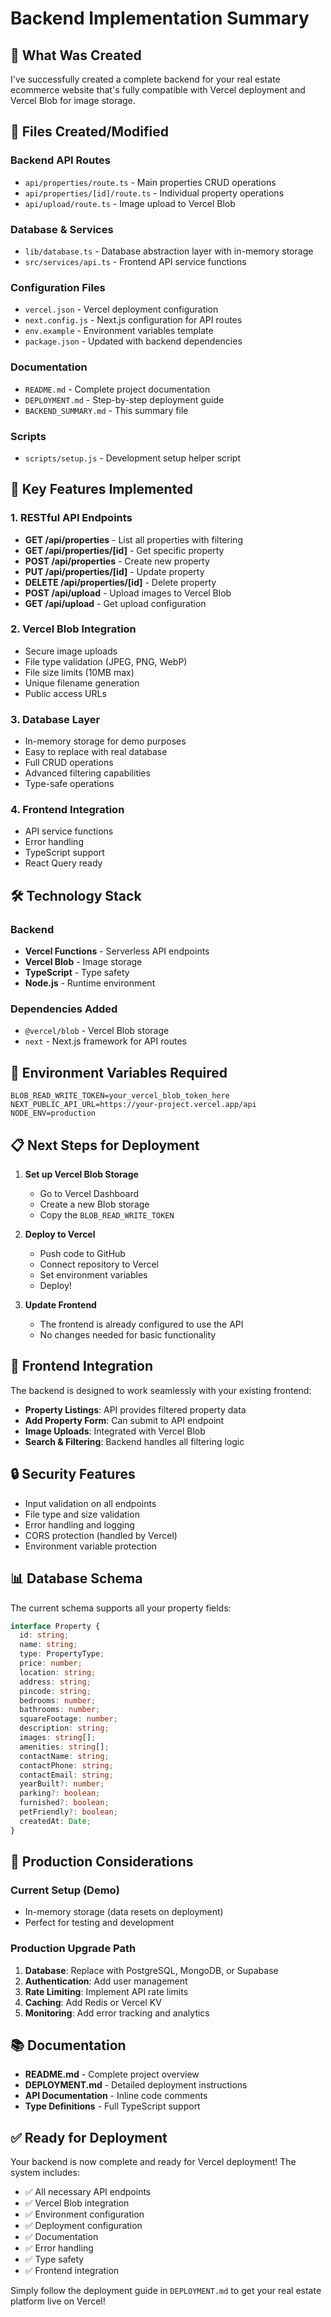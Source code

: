 # Backend Implementation Summary

## 🎯 What Was Created

I've successfully created a complete backend for your real estate ecommerce website that's fully compatible with Vercel deployment and Vercel Blob for image storage.

## 📁 Files Created/Modified

### Backend API Routes
- `api/properties/route.ts` - Main properties CRUD operations
- `api/properties/[id]/route.ts` - Individual property operations
- `api/upload/route.ts` - Image upload to Vercel Blob

### Database & Services
- `lib/database.ts` - Database abstraction layer with in-memory storage
- `src/services/api.ts` - Frontend API service functions

### Configuration Files
- `vercel.json` - Vercel deployment configuration
- `next.config.js` - Next.js configuration for API routes
- `env.example` - Environment variables template
- `package.json` - Updated with backend dependencies

### Documentation
- `README.md` - Complete project documentation
- `DEPLOYMENT.md` - Step-by-step deployment guide
- `BACKEND_SUMMARY.md` - This summary file

### Scripts
- `scripts/setup.js` - Development setup helper script

## 🚀 Key Features Implemented

### 1. RESTful API Endpoints
- **GET /api/properties** - List all properties with filtering
- **GET /api/properties/[id]** - Get specific property
- **POST /api/properties** - Create new property
- **PUT /api/properties/[id]** - Update property
- **DELETE /api/properties/[id]** - Delete property
- **POST /api/upload** - Upload images to Vercel Blob
- **GET /api/upload** - Get upload configuration

### 2. Vercel Blob Integration
- Secure image uploads
- File type validation (JPEG, PNG, WebP)
- File size limits (10MB max)
- Unique filename generation
- Public access URLs

### 3. Database Layer
- In-memory storage for demo purposes
- Easy to replace with real database
- Full CRUD operations
- Advanced filtering capabilities
- Type-safe operations

### 4. Frontend Integration
- API service functions
- Error handling
- TypeScript support
- React Query ready

## 🛠️ Technology Stack

### Backend
- **Vercel Functions** - Serverless API endpoints
- **Vercel Blob** - Image storage
- **TypeScript** - Type safety
- **Node.js** - Runtime environment

### Dependencies Added
- `@vercel/blob` - Vercel Blob storage
- `next` - Next.js framework for API routes

## 🔧 Environment Variables Required

```env
BLOB_READ_WRITE_TOKEN=your_vercel_blob_token_here
NEXT_PUBLIC_API_URL=https://your-project.vercel.app/api
NODE_ENV=production
```

## 📋 Next Steps for Deployment

1. **Set up Vercel Blob Storage**
   - Go to Vercel Dashboard
   - Create a new Blob storage
   - Copy the `BLOB_READ_WRITE_TOKEN`

2. **Deploy to Vercel**
   - Push code to GitHub
   - Connect repository to Vercel
   - Set environment variables
   - Deploy!

3. **Update Frontend**
   - The frontend is already configured to use the API
   - No changes needed for basic functionality

## 🎨 Frontend Integration

The backend is designed to work seamlessly with your existing frontend:

- **Property Listings**: API provides filtered property data
- **Add Property Form**: Can submit to API endpoint
- **Image Uploads**: Integrated with Vercel Blob
- **Search & Filtering**: Backend handles all filtering logic

## 🔒 Security Features

- Input validation on all endpoints
- File type and size validation
- Error handling and logging
- CORS protection (handled by Vercel)
- Environment variable protection

## 📊 Database Schema

The current schema supports all your property fields:

```typescript
interface Property {
  id: string;
  name: string;
  type: PropertyType;
  price: number;
  location: string;
  address: string;
  pincode: string;
  bedrooms: number;
  bathrooms: number;
  squareFootage: number;
  description: string;
  images: string[];
  amenities: string[];
  contactName: string;
  contactPhone: string;
  contactEmail: string;
  yearBuilt?: number;
  parking?: boolean;
  furnished?: boolean;
  petFriendly?: boolean;
  createdAt: Date;
}
```

## 🚀 Production Considerations

### Current Setup (Demo)
- In-memory storage (data resets on deployment)
- Perfect for testing and development

### Production Upgrade Path
1. **Database**: Replace with PostgreSQL, MongoDB, or Supabase
2. **Authentication**: Add user management
3. **Rate Limiting**: Implement API rate limits
4. **Caching**: Add Redis or Vercel KV
5. **Monitoring**: Add error tracking and analytics

## 📚 Documentation

- **README.md** - Complete project overview
- **DEPLOYMENT.md** - Detailed deployment instructions
- **API Documentation** - Inline code comments
- **Type Definitions** - Full TypeScript support

## ✅ Ready for Deployment

Your backend is now complete and ready for Vercel deployment! The system includes:

- ✅ All necessary API endpoints
- ✅ Vercel Blob integration
- ✅ Environment configuration
- ✅ Deployment configuration
- ✅ Documentation
- ✅ Error handling
- ✅ Type safety
- ✅ Frontend integration

Simply follow the deployment guide in `DEPLOYMENT.md` to get your real estate platform live on Vercel!
